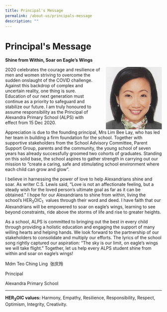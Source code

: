 ```yaml
---
title: Principal's Message
permalink: /about-us/principals-message
description: ""
---
```

# **Principal's Message**


**Shine from Within, Soar on Eagle’s Wings**  

<img src="/images/Principal%20Photo.jpg" style="width:180px;height:200px;margin-left:15px;" align = "right">

2020 celebrates the courage and resilience of men and women striving to overcome the sudden onslaught of the COVID challenge. Against this backdrop of complex and uncertain reality, one thing is sure. Education of our next generation must continue as a priority to safeguard and stabilize our future. I am truly honoured to assume responsibility as the Principal of Alexandra Primary School (ALPS) with effect from 15 Dec 2020.

Appreciation is due to the founding principal, Mrs Lim Bee Lay, who has led her team in building a firm foundation for the school. Together with supportive stakeholders from the School Advisory Committee, Parent Support Group, parents and the community, the young school of seven years has already successfully groomed two cohorts of graduates. Standing on this solid base, the school aspires to gather strength in carrying out our mission to “create a caring, safe and stimulating school environment where each child can grow and glow”.

I believe in harnessing the power of love to help Alexandrians shine and soar. As writer C.S. Lewis said, “Love is not an affectionate feeling, but a steady wish for the loved person’s ultimate goal as far as it can be obtained.” I hope for our Alexandrians to shine from within, living the school’s HER<sub>3</sub>OIC<sub>1</sub>  values through their word and deed. I have faith that our Alexandrians will be empowered to soar on eagle’s wings, learning to see beyond constraints, ride above the storms of life and rise to greater heights.

As a school, ALPS is committed to bringing out the best in every child through providing a holistic education and engaging the support of many willing hearts and helping hands. We look forward to the partnership of our stakeholders to consolidate and multiply our efforts. The lyrics of the school song rightly captured our aspiration: “The sky is our limit, on eagle’s wings we will take flight.” Together, let us help every ALPS student shine from within and soar on eagle’s wings! 

  

Mdm Teo Ching Ling  张庆玲

Principal

Alexandra Primary School

* * *
**HER<sub>3</sub>OIC values:** Harmony, Empathy, Resilience, Responsibility, Respect, Optimism, Integrity, Creativity.